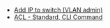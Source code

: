 - [Add IP to switch (VLAN admin)](VLAN/Add%20IP%20to%20switch%20(VLAN%20admin).md)
- [ACL - Standard, CLI Command](Security/ACL/ACL%20-%20Standard,%20CLI%20Command.md)